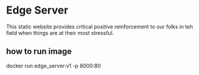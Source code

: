 # Edge Server

This static website provides critical positive reinforcement to our folks in teh field when things are at their most stressful. 

## how to run image
docker run edge_server:v1 -p 8000:80
